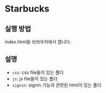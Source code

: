 # Starbucks

## 실행 방법

index.html을 브라우저에서 엽니다.

## 설명

- `css`: css file들이 있는 폴더
- `js`: js file들이 있는 폴더
- `signin`: signin 기능과 관련된 html이 있는 폴더
